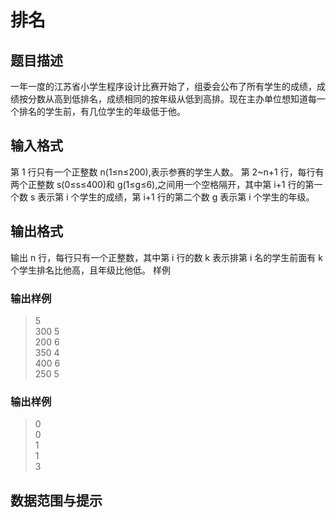 # 排名
## 题目描述
一年一度的江苏省小学生程序设计比赛开始了，组委会公布了所有学生的成绩，成绩按分数从高到低排名，成绩相同的按年级从低到高排。现在主办单位想知道每一个排名的学生前，有几位学生的年级低于他。

## 输入格式
第 1 行只有一个正整数 n(1≤n≤200),表示参赛的学生人数。
第 2~n+1 行，每行有两个正整数 s(0≤s≤400)和 g(1≤g≤6),之间用一个空格隔开，其中第 i+1 行的第一个数 s 表示第 i 个学生的成绩，第 i+1 行的第二个数 g 表示第 i 个学生的年级。
## 输出格式
输出 n 行，每行只有一个正整数，其中第 i 行的数 k 表示排第 i 名的学生前面有 k 个学生排名比他高，且年级比他低。
样例
### 输出样例  
> 5  
300 5  
200 6  
350 4  
400 6  
250 5  

### 输出样例  
> 0  
0  
1  
1  
3  
## 数据范围与提示